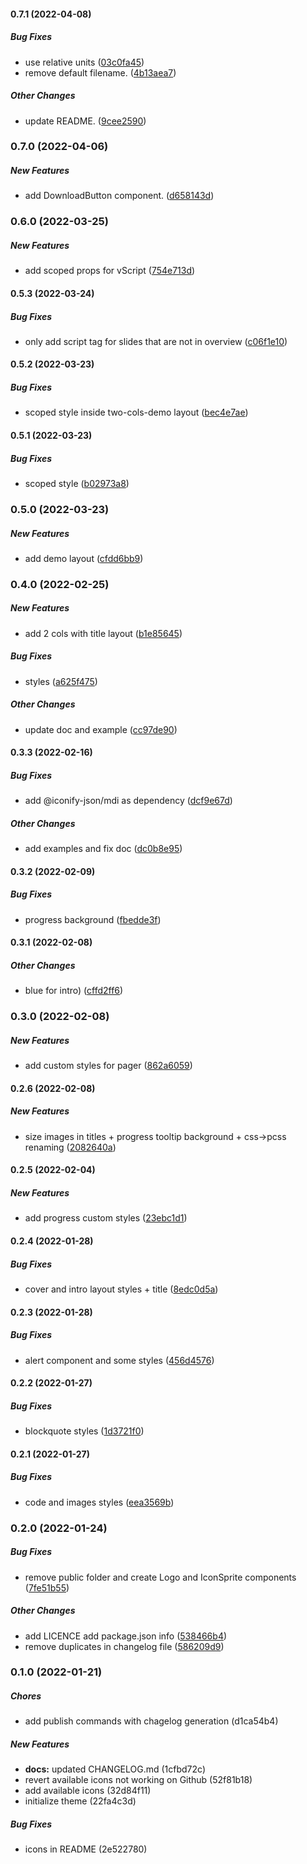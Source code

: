 #### 0.7.1 (2022-04-08)

##### Bug Fixes

*  use relative units ([03c0fa45](https://github.com/Smile-SA/slidev-theme-smile/commit/03c0fa4544326b7fb64ab8b5d263acaf31e714c8))
*  remove default filename. ([4b13aea7](https://github.com/Smile-SA/slidev-theme-smile/commit/4b13aea76b2eb4b8dc70f0469d3effa58596b597))

##### Other Changes

*  update README. ([9cee2590](https://github.com/Smile-SA/slidev-theme-smile/commit/9cee2590fda85202f9d5808452791f3b0022249c))

### 0.7.0 (2022-04-06)

##### New Features

*  add DownloadButton component. ([d658143d](https://github.com/Smile-SA/slidev-theme-smile/commit/d658143ded1323a7806f6419ca731ab7331564bf))

### 0.6.0 (2022-03-25)

##### New Features

*  add scoped props for vScript ([754e713d](https://github.com/Smile-SA/slidev-theme-smile/commit/754e713d0d76b1d55ecac02edb488ce93c4f10c5))

#### 0.5.3 (2022-03-24)

##### Bug Fixes

*  only add script tag for slides that are not in overview ([c06f1e10](https://github.com/Smile-SA/slidev-theme-smile/commit/c06f1e105b550a565d3c58e1270c7895c4aba90d))

#### 0.5.2 (2022-03-23)

##### Bug Fixes

*  scoped style inside two-cols-demo layout ([bec4e7ae](https://github.com/Smile-SA/slidev-theme-smile/commit/bec4e7ae8fef4ba0672e3a275a0286810094221a))

#### 0.5.1 (2022-03-23)

##### Bug Fixes

*  scoped style ([b02973a8](https://github.com/Smile-SA/slidev-theme-smile/commit/b02973a8e979a1b70ac55bcd0eac1f15c2e7b6bc))

### 0.5.0 (2022-03-23)

##### New Features

*  add demo layout ([cfdd6bb9](https://github.com/Smile-SA/slidev-theme-smile/commit/cfdd6bb974a53ffc9ea858872a50e119c241d17d))

### 0.4.0 (2022-02-25)

##### New Features

*  add 2 cols with title layout ([b1e85645](https://github.com/Smile-SA/slidev-theme-smile/commit/b1e8564543afdad0c0a9d0c9577cbf22be6e299c))

##### Bug Fixes

*  styles ([a625f475](https://github.com/Smile-SA/slidev-theme-smile/commit/a625f47542689596ffc59aa9be9c3a39149e7050))

##### Other Changes

*  update doc and example ([cc97de90](https://github.com/Smile-SA/slidev-theme-smile/commit/cc97de909bcdd515c30bb3ca5493ec487afdfdda))

#### 0.3.3 (2022-02-16)

##### Bug Fixes

*  add @iconify-json/mdi as dependency ([dcf9e67d](https://github.com/Smile-SA/slidev-theme-smile/commit/dcf9e67d47ac518ff832f3245c3c261ea5460654))

##### Other Changes

*  add examples and fix doc ([dc0b8e95](https://github.com/Smile-SA/slidev-theme-smile/commit/dc0b8e95687117e21dc8913bb03eee67b5834e7a))

#### 0.3.2 (2022-02-09)

##### Bug Fixes

*  progress background ([fbedde3f](https://github.com/Smile-SA/slidev-theme-smile/commit/fbedde3ff6e05b6cb736091f2b4df650c1283e2f))

#### 0.3.1 (2022-02-08)

##### Other Changes

*  blue for intro) ([cffd2ff6](https://github.com/Smile-SA/slidev-theme-smile/commit/cffd2ff6fb2852541d61097389850e108d5b1106))

### 0.3.0 (2022-02-08)

##### New Features

*  add custom styles for pager ([862a6059](https://github.com/Smile-SA/slidev-theme-smile/commit/862a6059c1d1558dbd56bf8c5a6331b25e2714e6))

#### 0.2.6 (2022-02-08)

##### New Features

*  size images in titles + progress tooltip background + css->pcss renaming ([2082640a](https://github.com/Smile-SA/slidev-theme-smile/commit/2082640a3da15670bdc1c24167e3de4e75f1b233))

#### 0.2.5 (2022-02-04)

##### New Features

*  add progress custom styles ([23ebc1d1](https://github.com/Smile-SA/slidev-theme-smile/commit/23ebc1d133af1f66d66c4dc29d698c85200ef5b4))

#### 0.2.4 (2022-01-28)

##### Bug Fixes

*  cover and intro layout styles + title ([8edc0d5a](https://github.com/Smile-SA/slidev-theme-smile/commit/8edc0d5a824c37424ba28dc444f38f2db02292d6))

#### 0.2.3 (2022-01-28)

##### Bug Fixes

*  alert component and some styles ([456d4576](https://github.com/Smile-SA/slidev-theme-smile/commit/456d4576e557ea9491e9e8e49cab9478064ce7ad))

#### 0.2.2 (2022-01-27)

##### Bug Fixes

*  blockquote styles ([1d3721f0](https://github.com/Smile-SA/slidev-theme-smile/commit/1d3721f01f82b243adaaf35e1ac072a31916fad1))

#### 0.2.1 (2022-01-27)

##### Bug Fixes

*  code and images styles ([eea3569b](https://github.com/Smile-SA/slidev-theme-smile/commit/eea3569b205ba05490597794fae6cd45c4971676))

### 0.2.0 (2022-01-24)

##### Bug Fixes

*  remove public folder and create Logo and IconSprite components ([7fe51b55](https://github.com/Smile-SA/slidev-theme-smile/commit/7fe51b555bd794492819c94142c2e1eaad4be0ac))

##### Other Changes

*  add LICENCE add package.json info ([538466b4](https://github.com/Smile-SA/slidev-theme-smile/commit/538466b4d39c9679f3298640b8d2315ec27b4750))
*  remove duplicates in changelog file ([586209d9](https://github.com/Smile-SA/slidev-theme-smile/commit/586209d90c244cf1390fb6e78c09b5ce3a98a258))

### 0.1.0 (2022-01-21)

##### Chores

*  add publish commands with chagelog generation (d1ca54b4)

##### New Features

* **docs:**  updated CHANGELOG.md (1cfbd72c)
*  revert available icons not working on Github (52f81b18)
*  add available icons (32d84f11)
*  initialize theme (22fa4c3d)

##### Bug Fixes

*  icons in README (2e522780)
